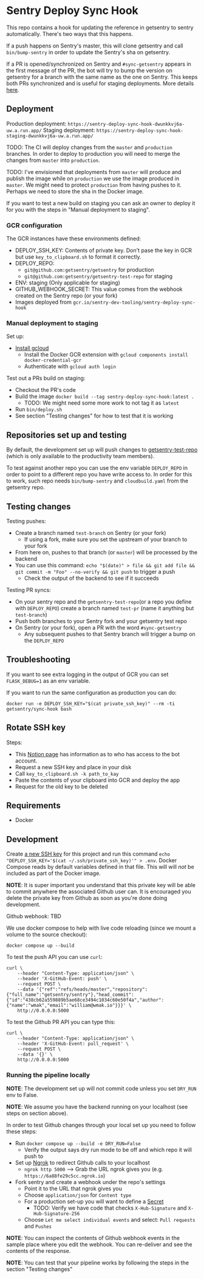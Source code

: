 # Sentry Deploy Sync Hook

This repo contains a hook for updating the reference in getsentry to sentry automatically. There's two ways that this happens.

If a push happens on Sentry's master, this will clone getsentry and call `bin/bump-sentry` in order to update
the Sentry's sha on getsentry.

If a PR is opened/synchronized on Sentry and `#sync-getsentry` appears in the first message of the PR, the bot will try to bump the version on getsentry for a branch with the same name as the one on Sentry. This keeps both PRs synchronized and is useful for staging deployments. More details [here](https://www.notion.so/sentry/sync-getsentry-95a32dabe03b467bb3ec5fa0e20491e5).

## Deployment

Production deployment: `https://sentry-deploy-sync-hook-dwunkkvj6a-uw.a.run.app/`
Staging deployment: `https://sentry-deploy-sync-hook-staging-dwunkkvj6a-uw.a.run.app/`

TODO: The CI will deploy changes from the `master` and `production` branches.
In order to deploy to production you will need to merge the changes from `master` into `production`.

TODO: I've envisioned that deployments from `master` will produce and publish the image while on `production` we use the image produced in `master`. We might need to protect `production` from having pushes to it. Perhaps we need to store the sha in the Docker image.

If you want to test a new build on staging you can ask an owner to deploy it for you with the steps in "Manual deployment to staging".

### GCR configuration

The GCR instances have these environments defined:

- DEPLOY_SSH_KEY: Contents of private key. Don't pase the key in GCR but use `key_to_clipboard.sh` to format it correctly.
- DEPLOY_REPO:
  - `git@github.com:getsentry/getsentry` for production
  - `git@github.com:getsentry/getsentry-test-repo` for staging
- ENV: staging (Only applicable for staging)
- GITHUB_WEBHOOK_SECRET: This value comes from the webhook created on the Sentry repo (or your fork)
- Images deployed from `gcr.io/sentry-dev-tooling/sentry-deploy-sync-hook`

### Manual deployment to staging

Set up:

- [Install gcloud](https://cloud.google.com/sdk/docs/install)
  - Install the Docker GCR extension with `gcloud components install docker-credential-gcr`
  - Authenticate with `gcloud auth login`

Test out a PRs build on staging:

- Checkout the PR's code
- Build the image `docker build --tag sentry-deploy-sync-hook:latest .`
  - TODO: We might need some more work to not tag it as `latest`
- Run `bin/deploy.sh`
- See section "Testing changes" for how to test that it is working

## Repositories set up and testing

By default, the development set up will push changes to [getsentry-test-repo](https://github.com/getsentry/getsentry-test-repo) (which is only available to the productivity team members).

To test against another repo you can use the env variable `DEPLOY_REPO` in order to point to a different repo you have write access to. In order for this to work, such repo needs `bin/bump-sentry` and `cloudbuild.yaml` from the getsentry repo.

## Testing changes

Testing pushes:

- Create a branch named `test-branch` on Sentry (or your fork)
  - If using a fork, make sure you set the upstream of your branch to your fork
- From here on, pushes to that branch (or `master`) will be processed by the backend
- You can use this command: `echo "$(date)" > file && git add file && git commit -m "Foo" --no-verify && git push` to trigger a push
  - Check the output of the backend to see if it succeeds

Testing PR syncs:

- On your sentry repo and the `getsentry-test-repo`(or a repo you define with `DEPLOY_REPO`) create a branch named `test-pr` (name it anything but `test-branch`)
- Push both branches to your Sentry fork and your getsentry test repo
- On Sentry (or your fork), open a PR with the word `#sync-getsentry`
  - Any subsequent pushes to that Sentry branch will trigger a bump on the `DEPLOY_REPO`

## Troubleshooting

If you want to see extra logging in the output of GCR you can set `FLASK_DEBUG=1` as an env variable.

If you want to run the same configuration as production you can do:

```shell
docker run -e DEPLOY_SSH_KEY="$(cat private_ssh_key)" --rm -ti getsentry/sync-hook bash
```

## Rotate SSH key

Steps:

- This [Notion page](https://www.notion.so/sentry/Bot-Accounts-beea0fc35473453ab50e05e6e4d1d02d) has information as to who has access to the bot account.
- Request a new SSH key and place in your disk
- Call `key_to_clipboard.sh -k path_to_kay`
- Paste the contents of your clipboard into GCR and deploy the app
- Request for the old key to be deleted

## Requirements

- Docker

## Development

Create [a new SSH key](https://github.com/settings/keys) for this project and run this command `echo "DEPLOY_SSH_KEY='$(cat ~/.ssh/private_ssh_key)'" > .env`. Docker Compose reads by default variables defined in that file. This will will _not_ be included as part of the Docker image.

**NOTE**: It is super important you understand that this private key will be able to commit anywhere the associated Github user can. It is encouraged you delete the private key from Github as soon as you're done doing development.

Github webhook: TBD

We use docker compose to help with live code reloading (since we mount a volume to the source checkout):

```shell
docker compose up --build
```

To test the push API you can use `curl`:

```shell
curl \
    --header "Content-Type: application/json" \
    --header 'X-GitHub-Event: push' \
    --request POST \
    --data '{"ref":"refs/heads/master","repository":{"full_name":"getsentry/sentry"},"head_commit":{"id":"438cb62a559889b5ae68ce3494c1034c60e50f4a","author":{"name":"wmak","email":"william@wmak.io"}}}' \
    http://0.0.0.0:5000
```

To test the Github PR API you can type this:

```shell
curl \
    --header "Content-Type: application/json" \
    --header 'X-GitHub-Event: pull_request' \
    --request POST \
    --data '{}' \
    http://0.0.0.0:5000
```

### Running the pipeline locally

**NOTE**: The development set up will not commit code unless you set `DRY_RUN` env to False.

**NOTE**: We assume you have the backend running on your localhost (see steps on section above).

In order to test Github changes through your local set up you need to follow these steps:

- Run `docker compose up --build -e DRY_RUN=False`
  - Verify the output says dry run mode to be off and which repo it will push to
- Set up [Ngrok](https://ngrok.io/) to redirect Github calls to your localhost
  - `ngrok http 5000` --> Grab the URL ngrok gives you (e.g. `https://6a88fe29c5cc.ngrok.io`)
- Fork sentry and create a webhook under the repo's settings
  - Point it to the URL that ngrok gives you
  - Choose `application/json` for `Content type`
  - For a production set-up you will want to define a [Secret](https://docs.github.com/en/developers/webhooks-and-events/creating-webhooks#secret)
    - TODO: Verify we have code that checks `X-Hub-Signature` and `X-Hub-Signature-256`
  - Choose `Let me select individual events` and select: `Pull requests` and `Pushes`

**NOTE**: You can inspect the contents of Github webhook events in the sample place where you edit the webhook. You can re-deliver and see the contents of the response.

**NOTE**: You can test that your pipeline works by following the steps in the section "Testing changes"
